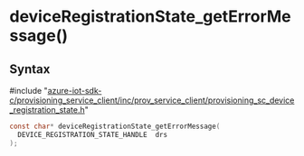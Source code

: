 # deviceRegistrationState_getErrorMessage()

## Syntax

\#include "[azure-iot-sdk-c/provisioning_service_client/inc/prov_service_client/provisioning_sc_device_registration_state.h](../iot-c-ref-provisioning-sc-device-registration-state-h.md)"  
```C
const char* deviceRegistrationState_getErrorMessage(
  DEVICE_REGISTRATION_STATE_HANDLE  drs
);
```


